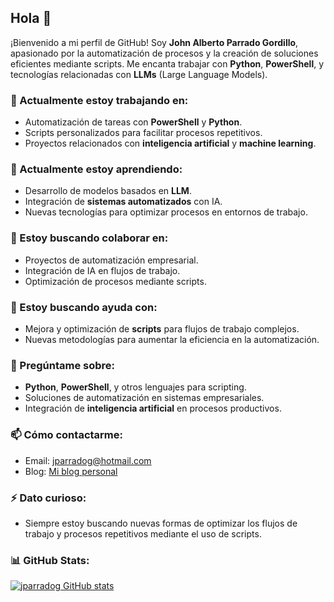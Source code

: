 ## Hola 👋
¡Bienvenido a mi perfil de GitHub! Soy **John Alberto Parrado Gordillo**, apasionado por la automatización de procesos y la creación de soluciones eficientes mediante scripts. Me encanta trabajar con **Python**, **PowerShell**, y tecnologías relacionadas con **LLMs** (Large Language Models).

### 🔭 Actualmente estoy trabajando en:
- Automatización de tareas con **PowerShell** y **Python**.
- Scripts personalizados para facilitar procesos repetitivos.
- Proyectos relacionados con **inteligencia artificial** y **machine learning**.

### 🌱 Actualmente estoy aprendiendo:
- Desarrollo de modelos basados en **LLM**.
- Integración de **sistemas automatizados** con IA.
- Nuevas tecnologías para optimizar procesos en entornos de trabajo.

### 👯 Estoy buscando colaborar en:
- Proyectos de automatización empresarial.
- Integración de IA en flujos de trabajo.
- Optimización de procesos mediante scripts.

### 🤔 Estoy buscando ayuda con:
- Mejora y optimización de **scripts** para flujos de trabajo complejos.
- Nuevas metodologías para aumentar la eficiencia en la automatización.

### 💬 Pregúntame sobre:
- **Python**, **PowerShell**, y otros lenguajes para scripting.
- Soluciones de automatización en sistemas empresariales.
- Integración de **inteligencia artificial** en procesos productivos.

### 📫 Cómo contactarme:
- Email: jparradog@hotmail.com
- Blog: [Mi blog personal](http://johnparradog.blogspot.com/)

### ⚡ Dato curioso:
- Siempre estoy buscando nuevas formas de optimizar los flujos de trabajo y procesos repetitivos mediante el uso de scripts.

### 📊 GitHub Stats:
[![jparradog GitHub stats](https://github-readme-stats.vercel.app/api?username=jparradog)](https://github.com/jparradog/github-readme-stats)

